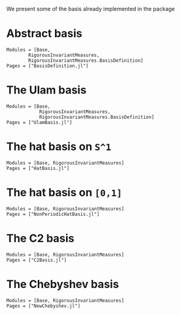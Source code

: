 We present some of the basis already implemented in the package

# Abstract basis
```@autodocs
Modules = [Base, 
        RigorousInvariantMeasures, 
        RigorousInvariantMeasures.BasisDefinition]
Pages = ["BasisDefinition.jl"]
```

# The Ulam basis
```@autodocs
Modules = [Base, 
            RigorousInvariantMeasures, 
            RigorousInvariantMeasures.BasisDefinition]
Pages = ["UlamBasis.jl"]
```

# The hat basis on ``S^1``
```@autodocs
Modules = [Base, RigorousInvariantMeasures]
Pages = ["HatBasis.jl"]
```

# The hat basis on ``[0,1]``
```@autodocs
Modules = [Base, RigorousInvariantMeasures]
Pages = ["NonPeriodicHatBasis.jl"]
```

# The C2 basis
```@autodocs
Modules = [Base, RigorousInvariantMeasures]
Pages = ["C2Basis.jl"]
```

# The Chebyshev basis
```@autodocs
Modules = [Base, RigorousInvariantMeasures]
Pages = ["NewChebyshev.jl"]
```
